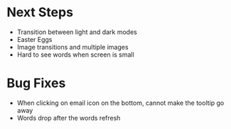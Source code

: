 # Next Steps
- Transition between light and dark modes
- Easter Eggs
- Image transitions and multiple images
- Hard to see words when screen is small

# Bug Fixes
- When clicking on email icon on the bottom, cannot make the tooltip go away
- Words drop after the words refresh

